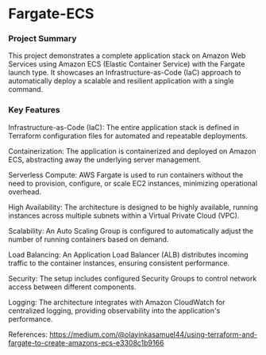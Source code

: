 # Fargate-ECS

### Project Summary
This project demonstrates a complete application stack on Amazon Web Services using Amazon ECS (Elastic Container Service) with the Fargate launch type. It showcases an Infrastructure-as-Code (IaC) approach to automatically deploy a scalable and resilient application with a single command.

### Key Features
Infrastructure-as-Code (IaC): The entire application stack is defined in Terraform configuration files for automated and repeatable deployments.

Containerization: The application is containerized and deployed on Amazon ECS, abstracting away the underlying server management.

Serverless Compute: AWS Fargate is used to run containers without the need to provision, configure, or scale EC2 instances, minimizing operational overhead.

High Availability: The architecture is designed to be highly available, running instances across multiple subnets within a Virtual Private Cloud (VPC).

Scalability: An Auto Scaling Group is configured to automatically adjust the number of running containers based on demand.

Load Balancing: An Application Load Balancer (ALB) distributes incoming traffic to the container instances, ensuring consistent performance.

Security: The setup includes configured Security Groups to control network access between different components.

Logging: The architecture integrates with Amazon CloudWatch for centralized logging, providing observability into the application's performance.  

References: https://medium.com/@olayinkasamuel44/using-terraform-and-fargate-to-create-amazons-ecs-e3308c1b9166
